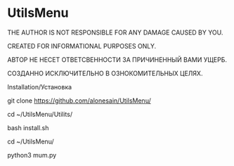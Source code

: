 # UtilsMenu

THE AUTHOR IS NOT RESPONSIBLE FOR ANY DAMAGE CAUSED BY YOU.

CREATED FOR INFORMATIONAL PURPOSES ONLY.

АВТОР НЕ НЕСЕТ ОТВЕТСВЕННОСТИ ЗА ПРИЧИНЕННЫЙ ВАМИ УЩЕРБ.

СОЗДАННО ИСКЛЮЧИТЕЛЬНО В ОЗНОКОМИТЕЛЬНЫХ ЦЕЛЯХ.

Installation/Установка

git clone https://github.com/alonesain/UtilsMenu/

cd ~/UtilsMenu/Utilits/

bash install.sh

cd ~/UtilsMenu/

python3 mum.py
